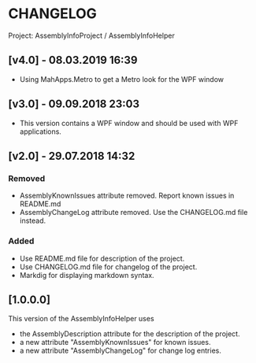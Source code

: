 # CHANGELOG 

Project:  AssemblyInfoProject / AssemblyInfoHelper

## [v4.0] - 08.03.2019 16:39

- Using MahApps.Metro to get a Metro look for the WPF window

## [v3.0] - 09.09.2018 23:03

- This version contains a WPF window and should be used with WPF applications.

## [v2.0] - 29.07.2018 14:32
### Removed
- AssemblyKnownIssues attribute removed. Report known issues in README.md
- AssemblyChangeLog attribute removed. Use the CHANGELOG.md file instead.

### Added
- Use README.md file for description of the project.
- Use CHANGELOG.md file for changelog of the project.
- Markdig for displaying markdown syntax.

## [1.0.0.0]
This version of the AssemblyInfoHelper uses
- the AssemblyDescription attribute for the description of the project.
- a new attribute "AssemblyKnownIssues" for known issues.
- a new attribute "AssemblyChangeLog" for change log entries.
